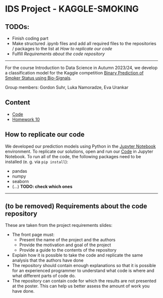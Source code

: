 # IDS Project - KAGGLE-SMOKING

## TODOs:
- Finish coding part
- Make structured .ipynb files and add all required files to the repositories / packages to the list at *How to replicate our code*
- Fulfill *Requirements about the code repository*
---

For the course Introduction to Data Science in Autumn 2023/24, we develop a classification model for the Kaggle competition [Binary Prediction of Smoker Status using Bio-Signals](https://www.kaggle.com/competitions/playground-series-s3e24/).

Group members: Gordon Suhr, Luka Namoradze, Eva Urankar

## Content

- [Code](./Code.ipynb)
- [Homework 10](./F1_report.pdf)

## How to replicate our code

We developed our prediction models using Python in the [Jupyter Notebook](https://jupyter.org/) environment. To replicate our solutions, open and run our [Code](./Code.ipynb) in Jupyter Notebook. To run all of the code, the following packages need to be installed (e. g. via `pip install`):
- pandas
- numpy
- seaborn
- (...) **TODO: check which ones**

---

## (to be removed) Requirements about the code repository

These are taken from the project requirements slides:

- The front page must:
  - Present the name of the project and the authors
  - Provide the motivation and goal of the project
  - Provide a guide to the contents of the repository
- Explain how it is possible to take the code and replicate the same analysis that the authors have done
- The repository should contain enough explanations so that it is possible for an experienced programmer to understand what code is where and what different parts of code do.
- The repository can contain code for which the results are not presented at the poster. This can help us better assess the amount of work you have done.
